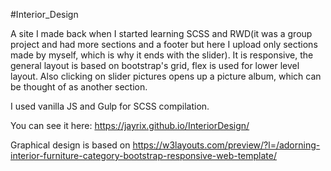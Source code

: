 #Interior_Design

A site I made back when I started learning SCSS and RWD(it was a group project and had more sections and a footer
but here I upload only sections made by myself, which is why it ends with the slider). It is responsive,
the general layout is based on bootstrap's grid, flex is used for lower level layout. Also clicking on slider
pictures opens up a picture album, which can be thought of as another section.

I used vanilla JS and Gulp for SCSS compilation.

You can see it here: https://jayrix.github.io/InteriorDesign/





Graphical design is based on https://w3layouts.com/preview/?l=/adorning-interior-furniture-category-bootstrap-responsive-web-template/